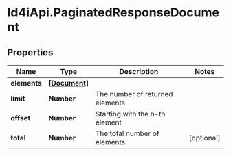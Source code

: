 # Id4iApi.PaginatedResponseDocument

## Properties
Name | Type | Description | Notes
------------ | ------------- | ------------- | -------------
**elements** | [**[Document]**](Document.md) |  | 
**limit** | **Number** | The number of returned elements | 
**offset** | **Number** | Starting with the n-th element | 
**total** | **Number** | The total number of elements | [optional] 


